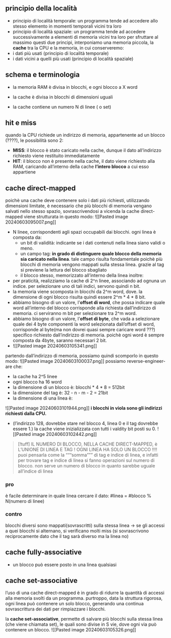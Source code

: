 ## principio della località
- principio di località temporale: un programma tende ad accedere allo stesso elemento in momenti temporali vicini tra loro
- principio di località spaziale: un programma tende ad accedere successivamente a elementi di memoria vicini tra loro
per sfruttare al massimo questi due principi, interponiamo una memoria piccola, la **cache** tra la CPU e la memoria, in cui conserveremo:
- i dati più usati (principio di località temporale)
- i dati vicini a quelli più usati (principio di località spaziale)


## schema e terminologia
- la memoria RAM è divisa in blocchi, e ogni blocco a X word

- la cache è divisa in blocchi di dimensioni uguali
- la cache contiene un numero N di linee ( o set)

## hit e miss
quando la CPU richiede un indirizzo di memoria, appartenente ad un blocco (????), le possibilità sono 2:
- **MISS**: il blocco è stato caricato nella cache, dunque il dato all’indirizzo richiesto viene restituito immediatamente
- **HIT**: il blocco non è presente nella cache, il dato viene richiesto alla RAM, caricando all’interno della cache **l’intero blocco** a cui esso appartiene

## cache direct-mapped
poichè una cache deve contenere solo i dati più richiesti, utilizzando dimensioni limitate, è necessario che più blocchi di memoria vengano salvati nello stesso spazio, sovrascrivendosi a vicenda
la cache direct-mapped viene strutturata in questo modo:
![[Pasted image 20240603095007.png]]
- N linee, corrispondenti agli spazi occupabili dai blocchi. ogni linea è composta da:
	- un bit di validità: indicante se i dati contenuti nella linea siano validi o meno.
	- un campo tag: **in grado di distinguere quale blocco della memoria sia caricato nella linea**. tale campo risulta fondamentale poichè più blocchi di memoria vengono mappati sulla stessa linea. grazie al tag si previene la lettura del blocco sbagliato
	- il blocco stesso, memorizzato all’interno della linea
inoltre: 
- per praticità, realizziamo la cache di 2^n linee, associando ad ognuna un indice. per selezionare uno di tali indici, servono quindi n bit.
- la memoria viene scomposta in blocchi da 2^m word, dove. la dimensione di ogni blocco risulta quindi essere 2^m * 4 * 8 bit.
- abbiamo bisogno di un valore, l’**offset di word**, che possa indicare quale word all’interno del blocco corrisponde alla richiesta dall’indirizzo di memoria. ci serviranno m bit per selezionare tra 2^m word.
- abbiamo bisogno di un valore, l’**offset di byte**, che vada a selezionare quale dei 4 byte componenti la word selezionata dall’offset di word, corrisponde al byte(ma non dovrei quasi sempre caricare word ???) specifico richiesto dall’indirizzo di memoria. poichè ogni word è sempre composta da 4byte, saranno necessari 2 bit.
- ![[Pasted image 20240603105341.png]]

partendo dall’indirizzo di memoria, possiamo quindi scomporlo in questo modo:
![[Pasted image 20240603100037.png]]
possiamo reverse-engineer-are che:
- la cache ha 2^5 linee
- ogni blocco ha 16 word
- la dimensione di un blocco è: blocchi * 4 * 8 = 512bit
- la dimensione del tag è:  32 - n - m - 2 = 21bit
- la dimensione di una linea è: 



![[Pasted image 20240603101944.png]]
**i blocchi in viola sono gli indirizzi richiesti dalla CPU.**
- (l’indirizzo 128, dovrebbe stare nel blocco 4, linea 0 e il tag dovrebbe essere 1.)
la cache viene inizializzata con tutti i valdity bit posti su 0.
![[Pasted image 20240603102442.png]]


>[!tuff] IL NUMERO DI BLOCCO, NELLA CACHE DIRECT-MAPPED, è L’UNIONE DI LINEA E TAG ! OGNI LINEA HA SOLO UN BLOCCO !!!!
>puoi pensarla come la “““somma””” di tag e indice di linea, e infatti per trovare tag e indice di linea si fanno operazioni sul numero di blocco. non serve un numero di blocco in quanto sarebbe uguale all’indice di linea

### pro
è facile determinare in quale linea cercare il dato: \#linea = \#blocco % N(numero di linee) 
### contro
blocchi diversi sono mappati(sovrascritti) sulla stessa linea → se gli accessi a quei blocchi si alternano, si verificano molti miss (si sovrascrivono reciprocamente dato che il tag sarà diverso ma la linea no)
## cache fully-associative
- un blocco può essere posto in una linea qualsiasi
## cache set-associative
l’uso di una cache direct-mapped è in grado di ridurre la quantità di accessi alla memoria svolti da un programma. purtroppo, data la struttura rigorosa, ogni linea può contenere un solo blocco, generando una continua sovrascrittura dei dati per rimpiazzare i blocchi.

la **cache set-associative**, permette di salvare più blocchi sulla stessa linea (che viene chiamata set), le quali sono divise in S vie, dove ogni via può contenere un blocco.
![[Pasted image 20240603105326.png]]
